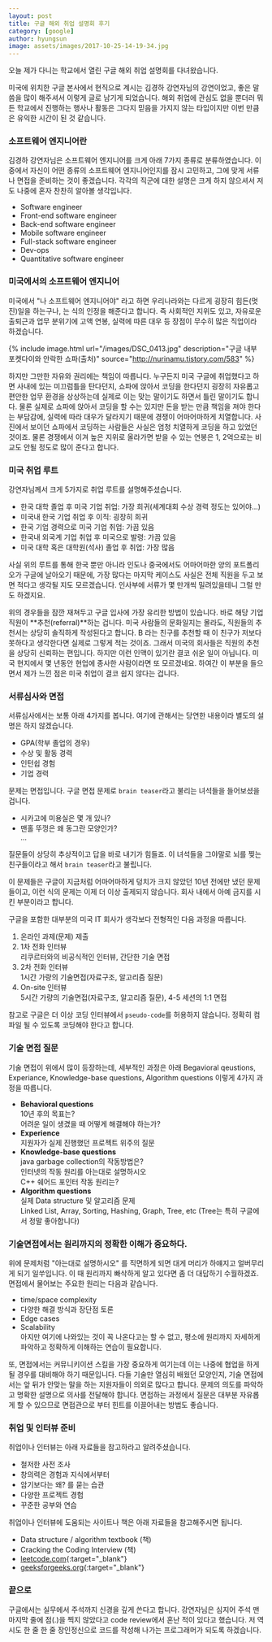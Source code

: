 ```yaml
---
layout: post
title: 구글 해외 취업 설명회 후기
category: [google]
author: hyungsun
image: assets/images/2017-10-25-14-19-34.jpg
---
```


오늘 제가 다니는 학교에서 열린 구글 해외 취업 설명회를 다녀왔습니다.  

미국에 위치한 구글 본사에서 현직으로 계시는 김경하 강연자님의 강연이었고, 좋은 말씀을 많이 해주셔서 이렇게 글로 남기게 되었습니다.
해외 취업에 관심도 없을 뿐더러 뭐든 학교에서 진행하는 행사나 활동은 그다지 믿음을 가지지 않는 타입이지만 이번 만큼은 유익한 시간이 된 것 같습니다.  


### 소프트웨어 엔지니어란
김경하 강연자님은 소프트웨어 엔지니어를 크게 아래 7가지 종류로 분류하였습니다. 이 중에서 자신이 어떤 종류의 소프트웨어 엔지니어인지를 잠시 고민하고, 그에 맞게 서류나 면접을 준비하는 것이 좋겠습니다. 각각의 직군에 대한 설명은 크게 하지 않으셔서 저도 나중에 혼자 찬찬히 알아볼 생각입니다.
- Software engineer
- Front-end software engineer
- Back-end software engineer
- Mobile software engineer
- Full-stack software engineer
- Dev-ops
- Quantitative software engineer

### 미국에서의 소프트웨어 엔지니어
미국에서 "나 소프트웨어 엔지니어야" 라고 하면 우리나라와는 다르게 굉장히 힘든(멋진)일을 하는구나, 는 식의 인정을 해준다고 합니다. 즉 사회적인 지위도 있고, 자유로운 출퇴근과 업무 분위기에 고액 연봉, 실력에 따른 대우 등 장점이 무수히 많은 직업이라 하겠습니다.  

{% include image.html url="/images/DSC_0413.jpg" description="구글 내부 포켓다이와 안락한 쇼파(출처)" source="http://nurinamu.tistory.com/583" %}

하지만 그만한 자유와 권리에는 책임이 따릅니다. 누구든지 미국 구글에 취업했다고 하면 사내에 있는 미끄럼틀을 탄다던지, 쇼파에 앉아서 코딩을 한다던지 굉장히 자유롭고 편안한 업무 환경을 상상하는데 실제로 이는 맞는 말이기도 하면서 틀린 말이기도 합니다. 물론 실제로 쇼파에 앉아서 코딩을 할 수는 있지만 돈을 받는 만큼 책임을 져야 한다는 부담감에, 실력에 따라 대우가 달라지기 때문에 경쟁이 어마어마하게 치열합니다. 사진에서 보이던 쇼파에서 코딩하는 사람들은 사실은 엄청 치열하게 코딩을 하고 있었던 것이죠. 물론 경쟁에서 이겨 높은 지위로 올라가면 받을 수 있는 연봉은 1, 2억으로는 비교도 안될 정도로 많이 준다고 합니다.

### 미국 취업 루트
강연자님께서 크게 5가지로 취업 루트를 설명해주셨습니다. 

- 한국 대학 졸업 후 미국 기업 취업: 가장 희귀(세계대회 수상 경력 정도는 있어야...)
- 미국내 한국 기업 취업 후 이직: 굉장히 희귀
- 한국 기업 경력으로 미국 기업 취업: 가끔 있음
- 한국내 외국계 기업 취업 후 미국으로 발령: 가끔 있음
- 미국 대학 혹은 대학원(석사) 졸업 후 취업: 가장 많음

사실 위의 루트를 통해 한국 뿐만 아니라 인도나 중국에서도 어마어마한 양의 포트폴리오가 구글에 날아오기 때문에, 가장 많다는 마지막 케이스도 사실은 전체 직원을 두고 보면 적다고 생각될 지도 모르겠습니다. 인사부에 서류가 몇 만개씩 밀려있을테니 그럴 만도 하겠지요.  

위의 경우들을 잠깐 재쳐두고 구글 입사에 가장 유리한 방법이 있습니다. 바로 해당 기업 직원이 **추천(referral)**하는 겁니다.
미국 사람들의 문화일지는 몰라도, 직원들의 추천서는 상당히 솔직하게 작성된다고 합니다. B 라는 친구를 추천할 때 이 친구가 저보다 못하다고 생각한다면 실제로 그렇게 적는 것이죠. 그래서 미국의 회사들은 직원의 추천을 상당히 신뢰하는 편입니다. 하지만 이런 인맥이 있기란 결코 쉬운 일이 아닙니다. 미국 현지에서 몇 년동안 현업에 종사한 사람이라면 또 모르겠네요. 하여간 이 부분을 들으면서 제가 느낀 점은 미국 취업이 결코 쉽지 않다는 겁니다.


### 서류심사와 면접
서류심사에서는 보통 아래 4가지를 봅니다. 여기에 관해서는 당연한 내용이라 별도의 설명은 하지 않겠습니다.
- GPA(학부 졸업의 경우)
- 수상 및 활동 경력
- 인턴쉽 경험
- 기업 경력  

문제는 면접입니다. 구글 면접 문제로 `brain teaser`라고 불리는 녀석들을 들어보셨을 겁니다. 
- 시카고에 미용실은 몇 개 있나?
- 맨홀 뚜껑은 왜 동그란 모양인가?  
...  
  
질문들이 상당히 추상적이고 답을 바로 내기가 힘들죠. 이 녀석들을 그야말로 뇌를 찢는 친구들이라고 해서 `brain teaser`라고 불립니다.

이 문제들은 구글이 지금처럼 어마어마하게 덩치가 크지 않았던 10년 전에만 냈던 문제들이고, 이런 식의 문제는 이제 더 이상 출제되지 않습니다. 회사 내에서 아예 금지를 시킨 부분이라고 합니다.  

구글을 포함한 대부분의 미국 IT 회사가 생각보다 전형적인 다음 과정을 따릅니다.

1. 온라인 과제(문제) 제출
2. 1차 전화 인터뷰   
리쿠르터와의 비공식적인 인터뷰, 간단한 기술 면접
3. 2차 전화 인터뷰   
1시간 가량의 기술면접(자료구조, 알고리즘 질문)
4. On-site 인터뷰    
5시간 가량의 기술면접(자료구조, 알고리즘 질문), 4-5 세션의 1:1 면접

참고로 구글은 더 이상 코딩 인터뷰에서 `pseudo-code`를 허용하지 않습니다. 정확히 컴파일 될 수 있도록 코딩해야 한다고 합니다.

### 기술 면접 질문
기술 면접이 위에서 많이 등장하는데, 세부적인 과정은 아래 Begavioral qeustions, Experiance, Knowledge-base questions, Algorithm questions 이렇게 4가지 과정을 따릅니다.

- **Behavioral questions**  
10년 후의 목표는?  
어려운 일이 생겼을 때 어떻게 해결해야 하는가?  
- **Experience**  
지원자가 실제 진행했던 프로젝트 위주의 질문  
- **Knowledge-base questions**  
java garbage collection의 작동방법은?  
인터넷의 작동 원리를 아는대로 설명하시오  
C++ 쉐어드 포인터 작동 원리는?  
- **Algorithm questions**  
실제 Data structure 및 알고리즘 문제  
Linked List, Array, Sorting, Hashing, Graph, Tree, etc  (Tree는 특히 구글에서 정말 좋아합니다)

### 기술면접에서는 원리까지의 정확한 이해가 중요하다.  
위에 문제처럼 "아는대로 설명하시오" 를 직면하게 되면 대게 머리가 하얘지고 얼버무리게 되기 일쑤입니다. 이 때 원리까지 빠삭하게 알고 있다면 좀 더 대답하기 수월하겠죠. 면접에서 물어보는 주요한 원리는 다음과 같습니다.
- time/space complexity
- 다양한 해결 방식과 장단점 토론
- Edge cases
- Scalability  
아지만 여기에 나와있는 것이 꼭 나온다고는 할 수 없고, 평소에 원리까지 자세하게 파악하고 정확하게 이해하는 연습이 필요합니다.

또, 면접에서는 커뮤니키이션 스킬을 가장 중요하게 여기는데 이는 나중에 협업을 하게 될 경우를 대비해야 하기 때문입니다. 다들 기술만 열심히 배웠던 모양인지, 기술 면접에서는 앞 뒤가 안맞는 말을 하는 지원자들이 의외로 많다고 합니다. 문제의 의도를 파악하고 명확한 설명으로 의사를 전달해야 합니다. 면접하는 과정에서 질문은 대부분 자유롭게 할 수 있으므로 면접관으로 부터 힌트를 이끌어내는 방법도 좋습니다.

### 취업 및 인터뷰 준비
취업이나 인터뷰는 아래 자료들을 참고하라고 알려주셨습니다.
- 철저한 사전 조사
- 창의력은 경험과 지식에서부터  
- 암기보다는 왜? 를 묻는 습관
- 다양한 프로젝트 경험
- 꾸준한 공부와 연습

취업이나 인터뷰에 도움되는 사이트나 책은 아래 자료들을 참고해주시면 됩니다.
- Data structure / algorithm textbook (책)
- Cracking the Coding Interview (책)
- [leetcode.com](https://leetcode.com/problemset/all/){:target="_blank"}
- [geeksforgeeks.org](http://www.geeksforgeeks.org){:target="_blank"}

### 끝으로
구글에서는 실무에서 주석까지 신경을 깊게 쓴다고 합니다. 강연자님은 심지어 주석 맨 마지막 줄에 점(.)을 찍지 않았다고 code review에서 혼난 적이 있다고 했습니다. 저 역시도 한 줄 한 줄 장인정신으로 코드를 작성해 나가는 프로그래머가 되도록 하겠습니다.
